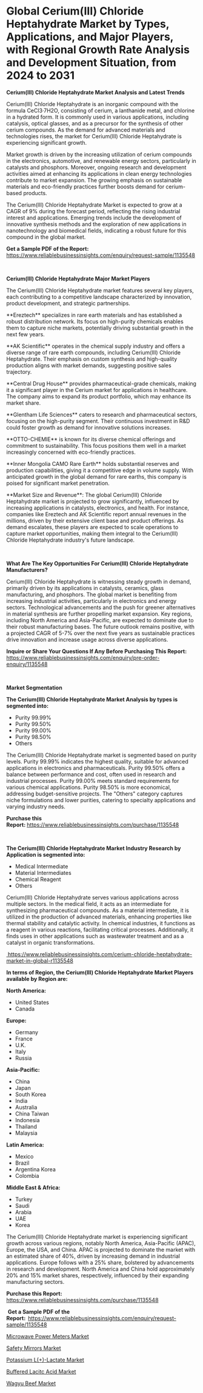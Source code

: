 <p><h1>Global Cerium(III) Chloride Heptahydrate Market by Types, Applications, and Major Players, with Regional Growth Rate Analysis and Development Situation, from 2024 to 2031</h1></p><p><strong>Cerium(III) Chloride Heptahydrate Market Analysis and Latest Trends</strong></p>
<p><p>Cerium(III) Chloride Heptahydrate is an inorganic compound with the formula CeCl3·7H2O, consisting of cerium, a lanthanide metal, and chlorine in a hydrated form. It is commonly used in various applications, including catalysis, optical glasses, and as a precursor for the synthesis of other cerium compounds. As the demand for advanced materials and technologies rises, the market for Cerium(III) Chloride Heptahydrate is experiencing significant growth.</p><p>Market growth is driven by the increasing utilization of cerium compounds in the electronics, automotive, and renewable energy sectors, particularly in catalysts and phosphors. Moreover, ongoing research and development activities aimed at enhancing its applications in clean energy technologies contribute to market expansion. The growing emphasis on sustainable materials and eco-friendly practices further boosts demand for cerium-based products.</p><p>The Cerium(III) Chloride Heptahydrate Market is expected to grow at a CAGR of 9% during the forecast period, reflecting the rising industrial interest and applications. Emerging trends include the development of innovative synthesis methods and the exploration of new applications in nanotechnology and biomedical fields, indicating a robust future for this compound in the global market.</p></p>
<p><strong>Get a Sample PDF of the Report:&nbsp;</strong> <a href="https://www.reliablebusinessinsights.com/enquiry/request-sample/1135548?utm_campaign=118&utm_medium=2&utm_source=Github&utm_content=ia&utm_term=09102024&utm_id=ceriumiii-chloride-heptahydrate">https://www.reliablebusinessinsights.com/enquiry/request-sample/1135548</a></p>
<p>&nbsp;</p>
<p><strong>Cerium(III) Chloride Heptahydrate Major Market Players</strong></p>
<p><p>The Cerium(III) Chloride Heptahydrate market features several key players, each contributing to a competitive landscape characterized by innovation, product development, and strategic partnerships. </p><p>**Ereztech** specializes in rare earth materials and has established a robust distribution network. Its focus on high-purity chemicals enables them to capture niche markets, potentially driving substantial growth in the next few years.</p><p>**AK Scientific** operates in the chemical supply industry and offers a diverse range of rare earth compounds, including Cerium(III) Chloride Heptahydrate. Their emphasis on custom synthesis and high-quality production aligns with market demands, suggesting positive sales trajectory.</p><p>**Central Drug House** provides pharmaceutical-grade chemicals, making it a significant player in the Cerium market for applications in healthcare. The company aims to expand its product portfolio, which may enhance its market share.</p><p>**Glentham Life Sciences** caters to research and pharmaceutical sectors, focusing on the high-purity segment. Their continuous investment in R&D could foster growth as demand for innovative solutions increases.</p><p>**OTTO-CHEMIE** is known for its diverse chemical offerings and commitment to sustainability. This focus positions them well in a market increasingly concerned with eco-friendly practices.</p><p>**Inner Mongolia CAMO Rare Earth** holds substantial reserves and production capabilities, giving it a competitive edge in volume supply. With anticipated growth in the global demand for rare earths, this company is poised for significant market penetration.</p><p>**Market Size and Revenue**: The global Cerium(III) Chloride Heptahydrate market is projected to grow significantly, influenced by increasing applications in catalysts, electronics, and health. For instance, companies like Ereztech and AK Scientific report annual revenues in the millions, driven by their extensive client base and product offerings. As demand escalates, these players are expected to scale operations to capture market opportunities, making them integral to the Cerium(III) Chloride Heptahydrate industry's future landscape.</p></p>
<p>&nbsp;</p>
<p><strong>What Are The Key Opportunities For Cerium(III) Chloride Heptahydrate Manufacturers?</strong></p>
<p><p>Cerium(III) Chloride Heptahydrate is witnessing steady growth in demand, primarily driven by its applications in catalysts, ceramics, glass manufacturing, and phosphors. The global market is benefiting from increasing industrial activities, particularly in electronics and energy sectors. Technological advancements and the push for greener alternatives in material synthesis are further propelling market expansion. Key regions, including North America and Asia-Pacific, are expected to dominate due to their robust manufacturing bases. The future outlook remains positive, with a projected CAGR of 5-7% over the next five years as sustainable practices drive innovation and increase usage across diverse applications.</p></p>
<p><strong>Inquire or Share Your Questions If Any Before Purchasing This Report:</strong> <a href="https://www.reliablebusinessinsights.com/enquiry/pre-order-enquiry/1135548?utm_campaign=118&utm_medium=2&utm_source=Github&utm_content=ia&utm_term=09102024&utm_id=ceriumiii-chloride-heptahydrate">https://www.reliablebusinessinsights.com/enquiry/pre-order-enquiry/1135548</a></p>
<p>&nbsp;</p>
<p><strong>Market Segmentation</strong></p>
<p><strong>The Cerium(III) Chloride Heptahydrate Market Analysis by types is segmented into:</strong></p>
<p><ul><li>Purity 99.99%</li><li>Purity 99.50%</li><li>Purity 99.00%</li><li>Purity 98.50%</li><li>Others</li></ul></p>
<p><p>The Cerium(III) Chloride Heptahydrate market is segmented based on purity levels. Purity 99.99% indicates the highest quality, suitable for advanced applications in electronics and pharmaceuticals. Purity 99.50% offers a balance between performance and cost, often used in research and industrial processes. Purity 99.00% meets standard requirements for various chemical applications. Purity 98.50% is more economical, addressing budget-sensitive projects. The "Others" category captures niche formulations and lower purities, catering to specialty applications and varying industry needs.</p></p>
<p><strong>Purchase this Report:&nbsp;</strong><a href="https://www.reliablebusinessinsights.com/purchase/1135548?utm_campaign=118&utm_medium=2&utm_source=Github&utm_content=ia&utm_term=09102024&utm_id=ceriumiii-chloride-heptahydrate">https://www.reliablebusinessinsights.com/purchase/1135548</a></p>
<p>&nbsp;</p>
<p><strong>The Cerium(III) Chloride Heptahydrate Market Industry Research by Application is segmented into:</strong></p>
<p><ul><li>Medical Intermediate</li><li>Material Intermediates</li><li>Chemical Reagent</li><li>Others</li></ul></p>
<p><p>Cerium(III) Chloride Heptahydrate serves various applications across multiple sectors. In the medical field, it acts as an intermediate for synthesizing pharmaceutical compounds. As a material intermediate, it is utilized in the production of advanced materials, enhancing properties like thermal stability and catalytic activity. In chemical industries, it functions as a reagent in various reactions, facilitating critical processes. Additionally, it finds uses in other applications such as wastewater treatment and as a catalyst in organic transformations.</p></p>
<p><a href="https://www.reliablebusinessinsights.com/cerium-chloride-heptahydrate-market-in-global-r1135548?utm_campaign=118&utm_medium=2&utm_source=Github&utm_content=ia&utm_term=09102024&utm_id=ceriumiii-chloride-heptahydrate">&nbsp;https://www.reliablebusinessinsights.com/cerium-chloride-heptahydrate-market-in-global-r1135548</a></p>
<p><strong>In terms of Region, the Cerium(III) Chloride Heptahydrate Market Players available by Region are:</strong></p>
<p>
    <p> <strong> North America: </strong>
        <ul>
            <li>United States</li>
            <li>Canada</li>
        </ul>
        </p> 
    <p> <strong> Europe: </strong>
        <ul>
            <li>Germany</li>
            <li>France</li>
            <li>U.K.</li>
            <li>Italy</li>
            <li>Russia</li>
        </ul>
        </p> 
    <p> <strong> Asia-Pacific: </strong>
        <ul>
            <li>China</li>
            <li>Japan</li>
            <li>South Korea</li>
            <li>India</li>
            <li>Australia</li>
            <li>China Taiwan</li>
            <li>Indonesia</li>
            <li>Thailand</li>
            <li>Malaysia</li>
        </ul>
        </p> 
    <p> <strong> Latin America: </strong>
        <ul>
            <li>Mexico</li>
            <li>Brazil</li>
            <li>Argentina Korea</li>
            <li>Colombia</li>
        </ul>
        </p> 
    <p> <strong> Middle East & Africa: </strong>
        <ul>
            <li>Turkey</li>
            <li>Saudi</li>
            <li>Arabia</li>
            <li>UAE</li>
            <li>Korea</li>
        </ul>
    </p>
    </p>
<p><p>The Cerium(III) Chloride Heptahydrate market is experiencing significant growth across various regions, notably North America, Asia-Pacific (APAC), Europe, the USA, and China. APAC is projected to dominate the market with an estimated share of 40%, driven by increasing demand in industrial applications. Europe follows with a 25% share, bolstered by advancements in research and development. North America and China hold approximately 20% and 15% market shares, respectively, influenced by their expanding manufacturing sectors.</p></p>
<p><strong>Purchase this Report: </strong><a href="https://www.reliablebusinessinsights.com/purchase/1135548?utm_campaign=118&utm_medium=2&utm_source=Github&utm_content=ia&utm_term=09102024&utm_id=ceriumiii-chloride-heptahydrate">https://www.reliablebusinessinsights.com/purchase/1135548</a></p>
<p>&nbsp;<strong>Get a Sample PDF of the Report:&nbsp;&nbsp;</strong><a href="https://www.reliablebusinessinsights.com/enquiry/request-sample/1135548?utm_campaign=118&utm_medium=2&utm_source=Github&utm_content=ia&utm_term=09102024&utm_id=ceriumiii-chloride-heptahydrate">https://www.reliablebusinessinsights.com/enquiry/request-sample/1135548</a></p>
<p><strong></strong></p>
<p><p><a href="https://www.linkedin.com/pulse/microwave-power-meters-landscape-product-spectrum-market-trajectories-bdjpe?utm_campaign=118&utm_medium=2&utm_source=Github&utm_content=ia&utm_term=09102024&utm_id=ceriumiii-chloride-heptahydrate">Microwave Power Meters Market</a></p><p><a href="https://www.linkedin.com/pulse/safety-mirrors-market-forecast-global-trends-analysis-from-jrxde?utm_campaign=118&utm_medium=2&utm_source=Github&utm_content=ia&utm_term=09102024&utm_id=ceriumiii-chloride-heptahydrate">Safety Mirrors Market</a></p><p><a href="https://github.com/leonidmsw5y/Market-Research-Report-List-1/blob/main/potassium-l-lactate-market.md?utm_campaign=118&utm_medium=2&utm_source=Github&utm_content=ia&utm_term=09102024&utm_id=ceriumiii-chloride-heptahydrate">Potassium L(+)-Lactate Market</a></p><p><a href="https://github.com/erle0v8pa/Market-Research-Report-List-1/blob/main/buffered-lacitc-acid-market.md?utm_campaign=118&utm_medium=2&utm_source=Github&utm_content=ia&utm_term=09102024&utm_id=ceriumiii-chloride-heptahydrate">Buffered Lacitc Acid Market</a></p><p><a href="https://issuu.com/reportprime-2/docs/wagyu-beef-market-size-2030.pptx_f0635ffcd42ec6?utm_campaign=118&utm_medium=2&utm_source=Github&utm_content=ia&utm_term=09102024&utm_id=ceriumiii-chloride-heptahydrate">Wagyu Beef Market</a></p></p>